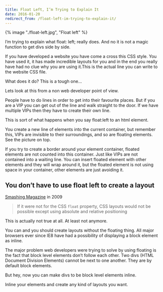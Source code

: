 ```yaml
---
title: Float Left, I’m Trying to Explain It
date: 2016-01-20
redirect_from: /float-left-im-trying-to-explain-it/
---
```

{% image "./float-left.jpg", "Float left" %}

I’m trying to explain what float: left; really does. And no it is not a magic function to get divs side by side.

If you have developed a website you have come a cross this CSS style. You have used it, it has made incredible layouts for you and in the end you really have had no clue why you are using it.This is the actual line you can write to the website CSS file.

What does it do? This is a tough one…

Lets look at this from a non web developer point of view.

People have to do lines in order to get into their favourite places. But if you are a VIP you can get out of the line and walk straight to the door. If we have multiple VIPs then they have to create their own line.

This is sort of what happens when you say float:left to an html element.

You create a new line of elements into the current container, but remember this, VIPs are invisible to their surroundings, and so are floating elements. See the picture on top.

If you try to create a border around your element container, floated elements are not counted into this container. Just like VIPs are not contained into a waiting line. You can insert floated element with other elements and they will wrap around it, but the floated element is not using space in your container, other elements are just avoiding it.

You don’t have to use float left to create a layout
---------------------------------------------------

[Smashing Magazine](https://www.smashingmagazine.com/2009/10/the-mystery-of-css-float-property/) in 2009

> If it were not for the CSS `float` property, CSS layouts would not be possible except using absolute and relative positioning

This is actually not true at all. At least not anymore.

You can and you should create layouts without the floating thing. All major browsers ever since IE8 have had a possibility of displaying a block element as inline.

The major problem web developers were trying to solve by using floating is the fact that block level elements don’t follow each other. Two divs (HTML Document Division Elements) cannot be next to one another. They are by default block elements.

But hey, now you can make divs to be block level elements inline.

Inline your elements and create any kind of layouts you want.